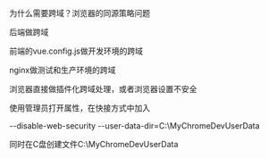 为什么需要跨域？浏览器的同源策略问题



后端做跨域



前端的vue.config.js做开发环境的跨域



nginx做测试和生产环境的跨域



浏览器直接做插件化跨域处理，或者浏览器设置不安全

使用管理员打开属性，在快接方式中加入

--disable-web-security --user-data-dir=C:\MyChromeDevUserData

同时在C盘创建文件C:\MyChromeDevUserData